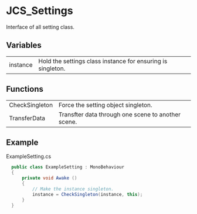 # JCS_Settings

Interface of all setting class.


## Variables

<table>
  <tr>
    <td>instance</td>
    <td>Hold the settings class instance for ensuring is singleton.</td>
  </tr>
</table>


## Functions

<table>
  <tr>
    <td>CheckSingleton</td>
    <td>Force the setting object singleton.</td>
  </tr>
  <tr>
    <td>TransferData</td>
    <td>Transfter data through one scene to another scene.</td>
  </tr>
</table>


## Example

ExampleSetting.cs

```cs
  public class ExampleSetting : MonoBehaviour
  {
      private void Awake ()
      {
          // Make the instance singleton.
          instance = CheckSingleton(instance, this);
      }
  }
```
